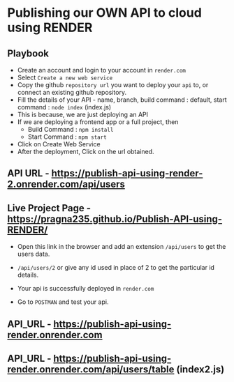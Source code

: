 # Publishing our OWN API to cloud using RENDER

## Playbook

* Create an account and login to your account in `render.com`
* Select `Create a new web service`
* Copy the github `repository url` you want to deploy your `api` to, or connect an existing github repository.
* Fill the details of your API - name, branch, build command : default, start command : `node index` (index.js)
* This is because, we are just deploying an API
* If we are deploying a frontend app or a full project, then
  - Build Command : `npm install`
  - Start Command : `npm start`
* Click on Create Web Service
* After the deployment, Click on the url obtained.

## API URL - https://publish-api-using-render-2.onrender.com/api/users

## Live Project Page - https://pragna235.github.io/Publish-API-using-RENDER/

* Open this link in the browser and add an extension `/api/users` to get the users data.
* `/api/users/2` or give any id used in place of 2 to get the particular id details.
* Your api is successfully deployed in `render.com`

* Go to `POSTMAN` and test your api.

## API_URL - https://publish-api-using-render.onrender.com
## API_URL - https://publish-api-using-render.onrender.com/api/users/table  (index2.js)



